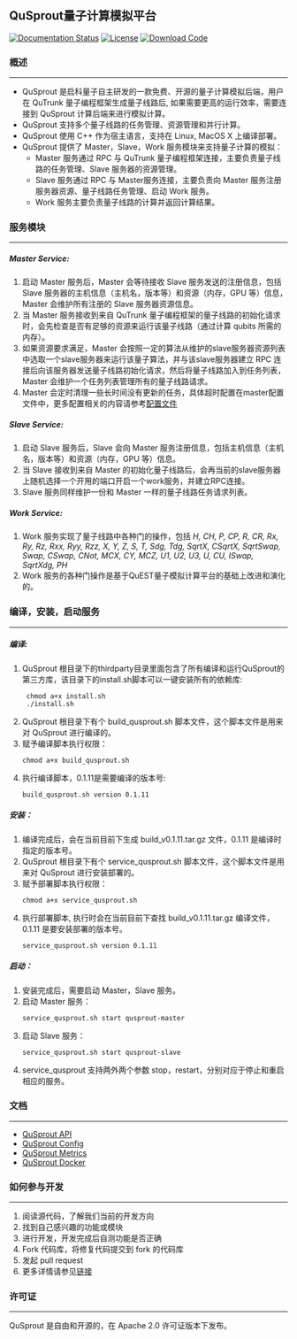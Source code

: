 ## QuSprout量子计算模拟平台

[![Documentation Status](https://img.shields.io/badge/docs-latest-brightgreen.svg)](docs/ThriftApi.md)
[![License](https://img.shields.io/badge/license-Apache%202-blue.svg)](LICENSE)
[![Download Code](https://img.shields.io/badge/download-zip-green.svg)](https://github.com/queco-quantum/qusprout/archive/refs/heads/main.zip)


### **概述**
---
* QuSprout 是启科量子自主研发的一款免费、开源的量子计算模拟后端，用户在 QuTrunk 量子编程框架生成量子线路后, 如果需要更高的运行效率，需要连接到 QuSprout 计算后端来进行模拟计算。
* QuSprout 支持多个量子线路的任务管理、资源管理和并行计算。
* QuSprout 使用 C++ 作为宿主语言，支持在 Linux, MacOS X 上编译部署。
* QuSprout 提供了 Master，Slave，Work 服务模块来支持量子计算的模拟：
    * Master 服务通过 RPC 与 QuTrunk 量子编程框架连接，主要负责量子线路的任务管理、Slave 服务器的资源管理。
    * Slave 服务通过 RPC 与 Master服务连接，主要负责向 Master 服务注册服务器资源、量子线路任务管理、启动 Work 服务。
    * Work 服务主要负责量子线路的计算并返回计算结果。


### **服务模块**
---
##### Master Service:

  1. 启动 Master 服务后，Master 会等待接收 Slave 服务发送的注册信息，包括 Slave 服务器的主机信息（主机名，版本等）和资源（内存，GPU 等）信息，Master 会维护所有注册的 Slave 服务器资源信息。
  2. 当 Master 服务接收到来自 QuTrunk 量子编程框架的量子线路的初始化请求时，会先检查是否有足够的资源来运行该量子线路（通过计算 qubits 所需的内存）。
  3. 如果资源要求满足，Master 会按照一定的算法从维护的slave服务器资源列表中选取一个slave服务器来运行该量子算法，并与该slave服务器建立 RPC 连接后向该服务器发送量子线路初始化请求，然后将量子线路加入到任务列表，Master 会维护一个任务列表管理所有的量子线路请求。
  4. Master 会定时清理一些长时间没有更新的任务，具体超时配置在master配置文件中，更多配置相关的内容请参考[配置文件](./docs/Config.md)

##### Slave Service:

  1. 启动 Slave 服务后，Slave 会向 Master 服务注册信息，包括主机信息（主机名，版本等）和资源（内存，GPU 等）信息。
  2. 当 Slave 接收到来自 Master 的初始化量子线路后，会再当前的slave服务器上随机选择一个开用的端口开启一个work服务，并建立RPC连接。
  3. Slave 服务同样维护一份和 Master 一样的量子线路任务请求列表。

##### Work Service:

  1. Work 服务实现了量子线路中各种门的操作，包括 *H, CH, P, CP, R, CR, Rx, Ry, Rz, Rxx, Ryy, Rzz, X, Y, Z, S, T, Sdg, Tdg, SqrtX, CSqrtX, SqrtSwap, Swap, CSwap, CNot, MCX, CY, MCZ, U1, U2, U3, U, CU, ISwap, SqrtXdg, PH*
  2. Work 服务的各种门操作是基于QuEST量子模拟计算平台的基础上改进和演化的。


### 编译，安装，启动服务
---
##### 编译:

1. QuSprout 根目录下的thirdparty目录里面包含了所有编译和运行QuSprout的第三方库，该目录下的install.sh脚本可以一键安装所有的依赖库:
   ```Shell
    chmod a+x install.sh
    ./install.sh
    ```
1. QuSprout 根目录下有个 build_qusprout.sh 脚本文件，这个脚本文件是用来对 QuSprout 进行编译的。
2. 赋予编译脚本执行权限：
    ```Shell
    chmod a+x build_qusprout.sh
    ```
3. 执行编译脚本，0.1.11是需要编译的版本号:
    ```Shell
    build_qusprout.sh version 0.1.11
    ```

##### 安装：

1. 编译完成后，会在当前目前下生成 build_v0.1.11.tar.gz 文件，0.1.11 是编译时指定的版本号。
2. QuSprout 根目录下有个 service_qusprout.sh 脚本文件，这个脚本文件是用来对 QuSprout 进行安装部署的。
3. 赋予部署脚本执行权限：
    ```Shell
    chmod a+x service_qusprout.sh
    ```
4. 执行部署脚本, 执行时会在当前目前下查找 build_v0.1.11.tar.gz 编译文件，0.1.11 是要安装部署的版本号。 
    ```Shell
    service_qusprout.sh version 0.1.11
    ```

##### 启动：

1. 安装完成后，需要启动 Master，Slave 服务。
2. 启动 Master 服务：
    ```Shell
    service_qusprout.sh start qusprout-master
    ```
3. 启动 Slave 服务：
    ```Shell
    service_qusprout.sh start qusprout-slave
    ```
4. service_qusprout 支持两外两个参数 stop，restart，分别对应于停止和重启相应的服务。


### **文档**
---
* [QuSprout API](./docs/ThriftApi.md)
* [QuSprout Config](./docs/Config.md)
* [QuSprout Metrics](./docs/Metrics.md)
* [QuSprout Docker](./docs/Docker.md)


### **如何参与开发**
---
1. 阅读源代码，了解我们当前的开发方向
2. 找到自己感兴趣的功能或模块
3. 进行开发，开发完成后自测功能是否正确
4. Fork 代码库，将修复代码提交到 fork 的代码库
5. 发起 pull request
6. 更多详情请参见[链接](./CONTRIBUTING.md)


### **许可证**
---
QuSprout 是自由和开源的，在 Apache 2.0 许可证版本下发布。
